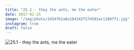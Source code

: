 ```yaml
---
title: "25.1 - they the ants, me the eater"
date: 2017-01-25
image: "/img/photo/2434fb1a8a184342f274501ac1180ff1.jpg"
instagram: true
draft: false
---
```


![25.1 - they the ants, me the eater](/img/photo/2434fb1a8a184342f274501ac1180ff1.jpg)
